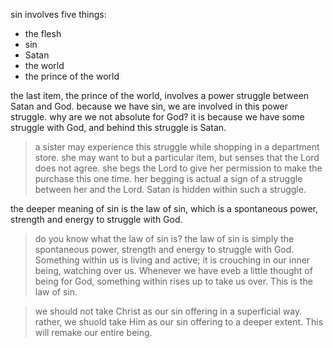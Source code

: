 sin involves five things:
- the flesh
- sin
- Satan
- the world
- the prince of the world

the last item, the prince of the world, involves a power struggle between Satan and
God. because we have sin, we are involved in this power struggle. why are we not
absolute for God? it is because we have some struggle with God, and behind this
struggle is Satan.

> a sister may experience this struggle while shopping in a department store. she may want to but a particular item, but senses that the Lord does not agree. she begs the Lord to give her permission to make the purchase this one time. her begging is actual a sign of a struggle between her and the Lord. Satan is hidden within such a struggle.

the deeper meaning of sin is the law of sin, which is a spontaneous power, strength and energy to struggle with God.

> do you know what the law of sin is? the law of sin is simply the spontaneous power, strength and energy to struggle with God. Something within us is living and active; it is crouching in our inner being, watching over us. Whenever we have eveb a little thought of being for God, something within rises up to take us over. This is the law of sin.


> we should not take Christ as our sin offering in a superficial way. rather, we shuold take Him as our sin offering to a deeper extent. This will remake our entire being.
